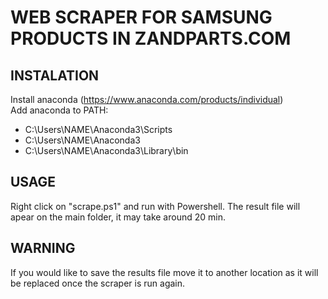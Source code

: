# WEB SCRAPER FOR SAMSUNG PRODUCTS IN ZANDPARTS.COM    
## INSTALATION   
Install anaconda (https://www.anaconda.com/products/individual)    
Add anaconda to PATH:    
 - C:\Users\NAME\Anaconda3\Scripts        
 - C:\Users\NAME\Anaconda3       
 - C:\Users\NAME\Anaconda3\Library\bin      
## USAGE      
Right click on "scrape.ps1" and run with Powershell.
The result file will apear on the main folder, it may take around 20 min.
## WARNING
If you would like to save the results file move it to another location as it will be replaced once the scraper is run again.
